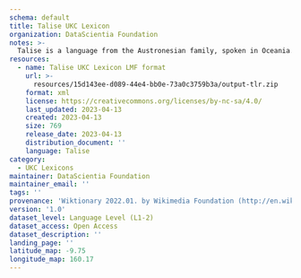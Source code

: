 ```yaml
---
schema: default
title: Talise UKC Lexicon
organization: DataScientia Foundation
notes: >-
  Talise is a language from the Austronesian family, spoken in Oceania. The UKC Lexicon of Talise is represented as a lexico-semantic network. It consists of words, word senses, synsets, as well as sense-level and synset-level relationships.
resources:
  - name: Talise UKC Lexicon LMF format
    url: >-
      resources/15d143ee-d089-44e4-bb0e-73a0c3759b3a/output-tlr.zip
    format: xml
    license: https://creativecommons.org/licenses/by-nc-sa/4.0/
    last_updated: 2023-04-13
    created: 2023-04-13
    size: 769
    release_date: 2023-04-13
    distribution_document: ''
    language: Talise
category:
  - UKC Lexicons
maintainer: DataScientia Foundation
maintainer_email: ''
tags: ''
provenance: 'Wiktionary 2022.01. by Wikimedia Foundation (http://en.wiktionary.org); Princeton WordNet 2.1 by Princeton University (https://wordnet.princeton.edu)'
version: '1.0'
dataset_level: Language Level (L1-2)
dataset_access: Open Access
dataset_description: ''
landing_page: ''
latitude_map: -9.75
longitude_map: 160.17
---
```

